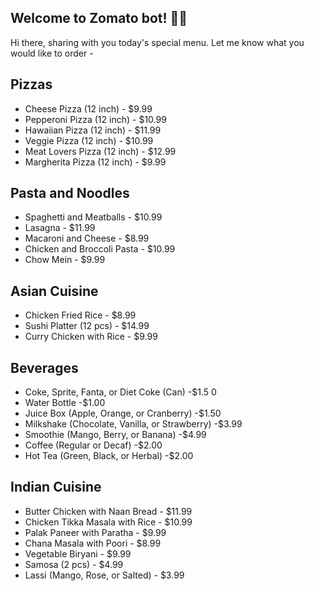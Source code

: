 ## Welcome to Zomato bot! 🚀🤖
Hi there, sharing with you today's special menu. Let me know what you would like to order -

##  **Pizzas**
- Cheese Pizza (12 inch) - $9.99
- Pepperoni Pizza (12 inch) - $10.99
- Hawaiian Pizza (12 inch) - $11.99
- Veggie Pizza (12 inch) - $10.99
- Meat Lovers Pizza (12 inch) - $12.99
- Margherita Pizza (12 inch) - $9.99

##  **Pasta and Noodles**
- Spaghetti and Meatballs - $10.99
- Lasagna - $11.99
- Macaroni and Cheese - $8.99
- Chicken and Broccoli Pasta - $10.99
- Chow Mein - $9.99

##  **Asian Cuisine**
- Chicken Fried Rice - $8.99
- Sushi Platter (12 pcs) - $14.99
- Curry Chicken with Rice - $9.99

##  **Beverages**
- Coke, Sprite, Fanta, or Diet Coke (Can) -$1.5 0
- Water Bottle -$1.00
- Juice Box (Apple, Orange, or Cranberry) -$1.50
- Milkshake (Chocolate, Vanilla, or Strawberry) -$3.99
- Smoothie (Mango, Berry, or Banana) -$4.99
- Coffee (Regular or Decaf) -$2.00
- Hot Tea (Green, Black, or Herbal) -$2.00

## **Indian Cuisine**
- Butter Chicken with Naan Bread - $11.99
- Chicken Tikka Masala with Rice - $10.99
- Palak Paneer with Paratha - $9.99
- Chana Masala with Poori - $8.99
- Vegetable Biryani - $9.99
- Samosa (2 pcs) - $4.99
- Lassi (Mango, Rose, or Salted) - $3.99
